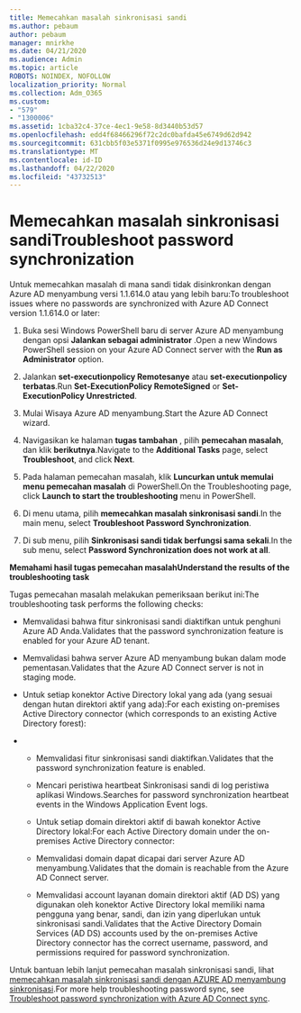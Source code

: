 ```yaml
---
title: Memecahkan masalah sinkronisasi sandi
ms.author: pebaum
author: pebaum
manager: mnirkhe
ms.date: 04/21/2020
ms.audience: Admin
ms.topic: article
ROBOTS: NOINDEX, NOFOLLOW
localization_priority: Normal
ms.collection: Adm_O365
ms.custom:
- "579"
- "1300006"
ms.assetid: 1cba32c4-37ce-4ec1-9e58-8d3440b53d57
ms.openlocfilehash: edd4f68466296f72c2dc0bafda45e6749d62d942
ms.sourcegitcommit: 631cbb5f03e5371f0995e976536d24e9d13746c3
ms.translationtype: MT
ms.contentlocale: id-ID
ms.lasthandoff: 04/22/2020
ms.locfileid: "43732513"
---
```

# <a name="troubleshoot-password-synchronization"></a><span data-ttu-id="fcf69-102">Memecahkan masalah sinkronisasi sandi</span><span class="sxs-lookup"><span data-stu-id="fcf69-102">Troubleshoot password synchronization</span></span>

<span data-ttu-id="fcf69-103">Untuk memecahkan masalah di mana sandi tidak disinkronkan dengan Azure AD menyambung versi 1.1.614.0 atau yang lebih baru:</span><span class="sxs-lookup"><span data-stu-id="fcf69-103">To troubleshoot issues where no passwords are synchronized with Azure AD Connect version 1.1.614.0 or later:</span></span>
  
1. <span data-ttu-id="fcf69-104">Buka sesi Windows PowerShell baru di server Azure AD menyambung dengan opsi **Jalankan sebagai administrator** .</span><span class="sxs-lookup"><span data-stu-id="fcf69-104">Open a new Windows PowerShell session on your Azure AD Connect server with the **Run as Administrator** option.</span></span>

2. <span data-ttu-id="fcf69-105">Jalankan **set-executionpolicy Remotesanye** atau **set-executionpolicy terbatas**.</span><span class="sxs-lookup"><span data-stu-id="fcf69-105">Run **Set-ExecutionPolicy RemoteSigned** or **Set-ExecutionPolicy Unrestricted**.</span></span>

3. <span data-ttu-id="fcf69-106">Mulai Wisaya Azure AD menyambung.</span><span class="sxs-lookup"><span data-stu-id="fcf69-106">Start the Azure AD Connect wizard.</span></span>

4. <span data-ttu-id="fcf69-107">Navigasikan ke halaman **tugas tambahan** , pilih **pemecahan masalah**, dan klik **berikutnya**.</span><span class="sxs-lookup"><span data-stu-id="fcf69-107">Navigate to the **Additional Tasks** page, select **Troubleshoot**, and click **Next**.</span></span>

5. <span data-ttu-id="fcf69-108">Pada halaman pemecahan masalah, klik **Luncurkan untuk memulai menu pemecahan masalah** di PowerShell.</span><span class="sxs-lookup"><span data-stu-id="fcf69-108">On the Troubleshooting page, click **Launch to start the troubleshooting** menu in PowerShell.</span></span>

6. <span data-ttu-id="fcf69-109">Di menu utama, pilih **memecahkan masalah sinkronisasi sandi**.</span><span class="sxs-lookup"><span data-stu-id="fcf69-109">In the main menu, select **Troubleshoot Password Synchronization**.</span></span>

7. <span data-ttu-id="fcf69-110">Di sub menu, pilih **Sinkronisasi sandi tidak berfungsi sama sekali**.</span><span class="sxs-lookup"><span data-stu-id="fcf69-110">In the sub menu, select **Password Synchronization does not work at all**.</span></span>

<span data-ttu-id="fcf69-111">**Memahami hasil tugas pemecahan masalah**</span><span class="sxs-lookup"><span data-stu-id="fcf69-111">**Understand the results of the troubleshooting task**</span></span>
  
<span data-ttu-id="fcf69-112">Tugas pemecahan masalah melakukan pemeriksaan berikut ini:</span><span class="sxs-lookup"><span data-stu-id="fcf69-112">The troubleshooting task performs the following checks:</span></span>
  
- <span data-ttu-id="fcf69-113">Memvalidasi bahwa fitur sinkronisasi sandi diaktifkan untuk penghuni Azure AD Anda.</span><span class="sxs-lookup"><span data-stu-id="fcf69-113">Validates that the password synchronization feature is enabled for your Azure AD tenant.</span></span>

- <span data-ttu-id="fcf69-114">Memvalidasi bahwa server Azure AD menyambung bukan dalam mode pementasan.</span><span class="sxs-lookup"><span data-stu-id="fcf69-114">Validates that the Azure AD Connect server is not in staging mode.</span></span>

- <span data-ttu-id="fcf69-115">Untuk setiap konektor Active Directory lokal yang ada (yang sesuai dengan hutan direktori aktif yang ada):</span><span class="sxs-lookup"><span data-stu-id="fcf69-115">For each existing on-premises Active Directory connector (which corresponds to an existing Active Directory forest):</span></span>

- 
  - <span data-ttu-id="fcf69-116">Memvalidasi fitur sinkronisasi sandi diaktifkan.</span><span class="sxs-lookup"><span data-stu-id="fcf69-116">Validates that the password synchronization feature is enabled.</span></span>

  - <span data-ttu-id="fcf69-117">Mencari peristiwa heartbeat Sinkronisasi sandi di log peristiwa aplikasi Windows.</span><span class="sxs-lookup"><span data-stu-id="fcf69-117">Searches for password synchronization heartbeat events in the Windows Application Event logs.</span></span>

  - <span data-ttu-id="fcf69-118">Untuk setiap domain direktori aktif di bawah konektor Active Directory lokal:</span><span class="sxs-lookup"><span data-stu-id="fcf69-118">For each Active Directory domain under the on-premises Active Directory connector:</span></span>

  - <span data-ttu-id="fcf69-119">Memvalidasi domain dapat dicapai dari server Azure AD menyambung.</span><span class="sxs-lookup"><span data-stu-id="fcf69-119">Validates that the domain is reachable from the Azure AD Connect server.</span></span>

  - <span data-ttu-id="fcf69-120">Memvalidasi account layanan domain direktori aktif (AD DS) yang digunakan oleh konektor Active Directory lokal memiliki nama pengguna yang benar, sandi, dan izin yang diperlukan untuk sinkronisasi sandi.</span><span class="sxs-lookup"><span data-stu-id="fcf69-120">Validates that the Active Directory Domain Services (AD DS) accounts used by the on-premises Active Directory connector has the correct username, password, and permissions required for password synchronization.</span></span>

<span data-ttu-id="fcf69-121">Untuk bantuan lebih lanjut pemecahan masalah sinkronisasi sandi, lihat [memecahkan masalah sinkronisasi sandi dengan AZURE AD menyambung sinkronisasi](https://docs.microsoft.com/azure/active-directory/connect/active-directory-aadconnectsync-troubleshoot-password-synchronization).</span><span class="sxs-lookup"><span data-stu-id="fcf69-121">For more help troubleshooting password sync, see [Troubleshoot password synchronization with Azure AD Connect sync](https://docs.microsoft.com/azure/active-directory/connect/active-directory-aadconnectsync-troubleshoot-password-synchronization).</span></span>
  